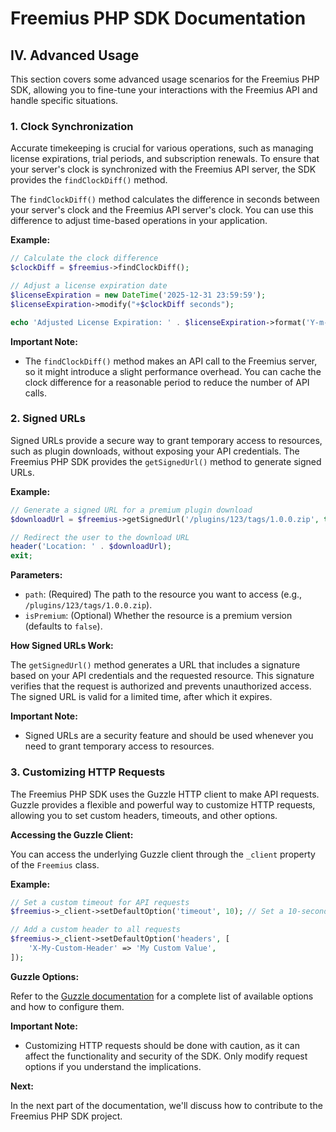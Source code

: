 # Freemius PHP SDK Documentation

## IV. Advanced Usage

This section covers some advanced usage scenarios for the Freemius PHP SDK, allowing you to fine-tune your interactions with the Freemius API and handle specific situations.

### 1. Clock Synchronization

Accurate timekeeping is crucial for various operations, such as managing license expirations, trial periods, and subscription renewals. To ensure that your server's clock is synchronized with the Freemius API server, the SDK provides the `findClockDiff()` method.

The `findClockDiff()` method calculates the difference in seconds between your server's clock and the Freemius API server's clock. You can use this difference to adjust time-based operations in your application.

**Example:**

```php
// Calculate the clock difference
$clockDiff = $freemius->findClockDiff();

// Adjust a license expiration date
$licenseExpiration = new DateTime('2025-12-31 23:59:59');
$licenseExpiration->modify("+$clockDiff seconds");

echo 'Adjusted License Expiration: ' . $licenseExpiration->format('Y-m-d H:i:s');
```

**Important Note:**

- The `findClockDiff()` method makes an API call to the Freemius server, so it might introduce a slight performance overhead. You can cache the clock difference for a reasonable period to reduce the number of API calls.

### 2. Signed URLs

Signed URLs provide a secure way to grant temporary access to resources, such as plugin downloads, without exposing your API credentials. The Freemius PHP SDK provides the `getSignedUrl()` method to generate signed URLs.

**Example:**

```php
// Generate a signed URL for a premium plugin download
$downloadUrl = $freemius->getSignedUrl('/plugins/123/tags/1.0.0.zip', true); // true for premium version

// Redirect the user to the download URL
header('Location: ' . $downloadUrl);
exit;
```

**Parameters:**

- `path`: (Required) The path to the resource you want to access (e.g., `/plugins/123/tags/1.0.0.zip`).
- `isPremium`: (Optional) Whether the resource is a premium version (defaults to `false`).

**How Signed URLs Work:**

The `getSignedUrl()` method generates a URL that includes a signature based on your API credentials and the requested resource. This signature verifies that the request is authorized and prevents unauthorized access. The signed URL is valid for a limited time, after which it expires.

**Important Note:**

- Signed URLs are a security feature and should be used whenever you need to grant temporary access to resources.

### 3. Customizing HTTP Requests

The Freemius PHP SDK uses the Guzzle HTTP client to make API requests. Guzzle provides a flexible and powerful way to customize HTTP requests, allowing you to set custom headers, timeouts, and other options.

**Accessing the Guzzle Client:**

You can access the underlying Guzzle client through the `_client` property of the `Freemius` class.

**Example:**

```php
// Set a custom timeout for API requests
$freemius->_client->setDefaultOption('timeout', 10); // Set a 10-second timeout

// Add a custom header to all requests
$freemius->_client->setDefaultOption('headers', [
    'X-My-Custom-Header' => 'My Custom Value',
]);
```

**Guzzle Options:**

Refer to the [Guzzle documentation](https://docs.guzzlephp.org/en/stable/) for a complete list of available options and how to configure them.

**Important Note:**

- Customizing HTTP requests should be done with caution, as it can affect the functionality and security of the SDK. Only modify request options if you understand the implications.

**Next:**

In the next part of the documentation, we'll discuss how to contribute to the Freemius PHP SDK project. 


